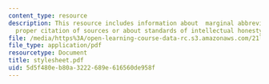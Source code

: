 ```yaml
---
content_type: resource
description: This resource includes information about  marginal abbreviations and
  proper citation of sources or about standards of intellectual honesty.
file: /media/https%3A/open-learning-course-data-rc.s3.amazonaws.com/21l-486-modern-drama-spring-2006/5d5f480eb80a3222689e616560de958f_stylesheet.pdf
file_type: application/pdf
resourcetype: Document
title: stylesheet.pdf
uid: 5d5f480e-b80a-3222-689e-616560de958f
---
```


